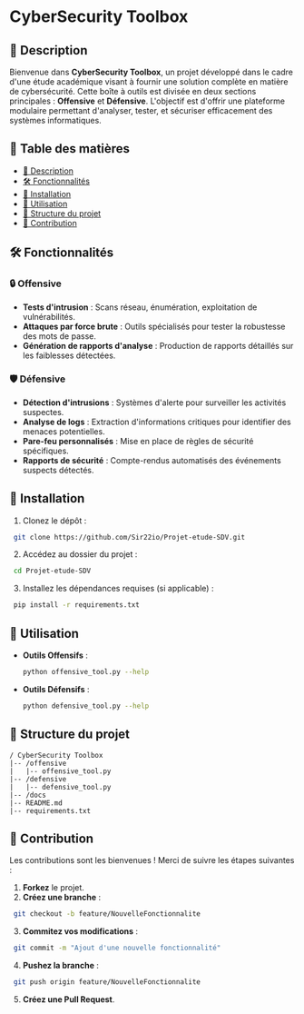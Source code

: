 # CyberSecurity Toolbox

## 📌 Description
Bienvenue dans **CyberSecurity Toolbox**, un projet développé dans le cadre d'une étude académique visant à fournir une solution complète en matière de cybersécurité. Cette boîte à outils est divisée en deux sections principales : **Offensive** et **Défensive**. L'objectif est d'offrir une plateforme modulaire permettant d'analyser, tester, et sécuriser efficacement des systèmes informatiques.

## 📑 Table des matières
- [📌 Description](#-description)
- [🛠️ Fonctionnalités](#️-fonctionnalités)
- [💾 Installation](#-installation)
- [🚀 Utilisation](#-utilisation)
- [📂 Structure du projet](#-structure-du-projet)
- [🤝 Contribution](#-contribution)

## 🛠️ Fonctionnalités
### 🔒 Offensive
- **Tests d'intrusion** : Scans réseau, énumération, exploitation de vulnérabilités.
- **Attaques par force brute** : Outils spécialisés pour tester la robustesse des mots de passe.
- **Génération de rapports d'analyse** : Production de rapports détaillés sur les faiblesses détectées.

### 🛡️ Défensive
- **Détection d'intrusions** : Systèmes d'alerte pour surveiller les activités suspectes.
- **Analyse de logs** : Extraction d'informations critiques pour identifier des menaces potentielles.
- **Pare-feu personnalisés** : Mise en place de règles de sécurité spécifiques.
- **Rapports de sécurité** : Compte-rendus automatisés des événements suspects détectés.

## 💾 Installation
1. Clonez le dépôt :
```bash
 git clone https://github.com/Sir22io/Projet-etude-SDV.git
```
2. Accédez au dossier du projet :
```bash
 cd Projet-etude-SDV
```
3. Installez les dépendances requises (si applicable) :
```bash
 pip install -r requirements.txt
```

## 🚀 Utilisation
- **Outils Offensifs** :
  ```bash
  python offensive_tool.py --help
  ```
- **Outils Défensifs** :
  ```bash
  python defensive_tool.py --help
  ```

## 📂 Structure du projet
```
/ CyberSecurity Toolbox
|-- /offensive
|   |-- offensive_tool.py
|-- /defensive
|   |-- defensive_tool.py
|-- /docs
|-- README.md
|-- requirements.txt
```

## 🤝 Contribution
Les contributions sont les bienvenues ! Merci de suivre les étapes suivantes :
1. **Forkez** le projet.
2. **Créez une branche** :
```bash
 git checkout -b feature/NouvelleFonctionnalite
```
3. **Commitez vos modifications** :
```bash
 git commit -m "Ajout d'une nouvelle fonctionnalité"
```
4. **Pushez la branche** :
```bash
 git push origin feature/NouvelleFonctionnalite
```
5. **Créez une Pull Request**.
